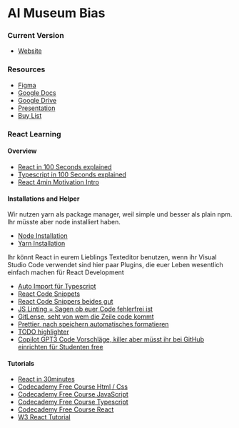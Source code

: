 # AI Museum Bias

### Current Version
- [Website][deployment]

### Resources 
- [Figma][figma]
- [Google Docs][docs]
- [Google Drive][drive]
- [Presentation][presentation]
- [Buy List][buylist]

### React Learning
#### Overview
- [React in 100 Seconds explained](https://youtu.be/Tn6-PIqc4UM)
- [Typescript in 100 Seconds explained](https://www.youtube.com/watch?v=zQnBQ4tB3ZA)
- [React 4min Motivation Intro](https://www.youtube.com/watch?v=N3AkSS5hXMA)

#### Installations and Helper
Wir nutzen yarn als package manager, weil simple und besser als plain npm. Ihr müsste aber node installiert haben. 
- [Node Installation](https://nodejs.org/en/download/)
- [Yarn Installation](https://classic.yarnpkg.com/lang/en/docs/install/#mac-stable)

Ihr könnt React in eurem Lieblings Texteditor benutzen, wenn ihr Visual Studio Code verwendet sind hier paar Plugins, die euer Leben wesentlich einfach machen für React Development
- [Auto Import für Typescript](https://marketplace.visualstudio.com/items?itemName=steoates.autoimport)
- [React Code Snippets](https://marketplace.visualstudio.com/items?itemName=dsznajder.es7-react-js-snippets)
- [React Code Snippers beides gut](https://marketplace.visualstudio.com/items?itemName=skyran.js-jsx-snippets)
- [JS Linting = Sagen ob euer Code fehlerfrei ist](https://marketplace.visualstudio.com/items?itemName=dbaeumer.vscode-eslint)
- [GitLense, seht von wem die Zeile code kommt](https://marketplace.visualstudio.com/items?itemName=eamodio.gitlens)
- [Prettier, nach speichern automatisches formatieren](https://marketplace.visualstudio.com/items?itemName=esbenp.prettier-vscode)
- [TODO highlighter](https://marketplace.visualstudio.com/items?itemName=wayou.vscode-todo-highlight)
- [Copilot GPT3 Code Vorschläge, killer aber müsst ihr bei GitHub einrichten für Studenten free](https://docs.github.com/en/copilot/getting-started-with-github-copilot/getting-started-with-github-copilot-in-visual-studio-code)

#### Tutorials
- [React in 30minutes](https://www.youtube.com/watch?v=hQAHSlTtcmY)
- [Codecademy Free Course Html / Css](https://www.codecademy.com/catalog/language/html-css)
- [Codecademy Free Course JavaScript](https://www.codecademy.com/learn/introduction-to-javascript)
- [Codecademy Free Course Typescript](https://www.codecademy.com/learn/learn-typescript)
- [Codecademy Free Course React](https://www.codecademy.com/learn/react-101)
- [W3 React Tutorial](https://www.w3schools.com/react/default.asp)

<!-- Markdown link & img dfn's -->
[buylist]: https://docs.google.com/spreadsheets/d/1tyGUNCetGQ9gaqPr4b5vVfTUdX1Q98BfY9KarDP1bAc/edit#gid=0
[figma]: https://www.figma.com/file/LeynTETJevsGxXlTi0WjIm/%F0%9F%8F%9B-Bias-Museum?node-id=52%3A26
[drive]: https://drive.google.com/drive/folders/1ikQYTc4BLRXbU0P7lKNoJ7RJCqdhmSSi?usp=sharing
[docs]: https://docs.google.com/document/d/1-NixXoB71l7NsFC0AQ-NVPxmq7J9sGBv1tJ7I7yv7ug/edit
[presentation]: https://docs.google.com/presentation/d/1DWHy8ocq0eV5o9490ADkKMqpLfi1rHImEhqggg6C1uo/edit?usp=sharing
[deployment]: https://bias-museum.vercel.app/
